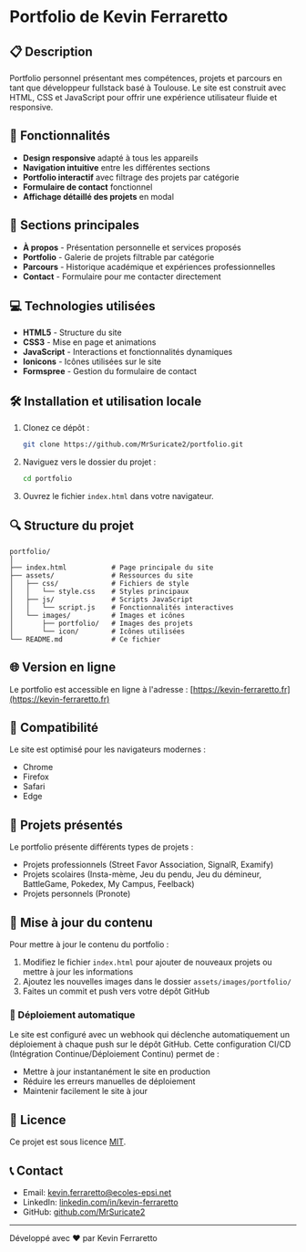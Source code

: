 # Portfolio de Kevin Ferraretto

## 📋 Description

Portfolio personnel présentant mes compétences, projets et parcours en tant que développeur fullstack basé à Toulouse. Le site est construit avec HTML, CSS et JavaScript pour offrir une expérience utilisateur fluide et responsive.

## 🚀 Fonctionnalités

- **Design responsive** adapté à tous les appareils
- **Navigation intuitive** entre les différentes sections
- **Portfolio interactif** avec filtrage des projets par catégorie
- **Formulaire de contact** fonctionnel
- **Affichage détaillé des projets** en modal

## 🔗 Sections principales

- **À propos** - Présentation personnelle et services proposés
- **Portfolio** - Galerie de projets filtrable par catégorie
- **Parcours** - Historique académique et expériences professionnelles
- **Contact** - Formulaire pour me contacter directement

## 💻 Technologies utilisées

- **HTML5** - Structure du site
- **CSS3** - Mise en page et animations
- **JavaScript** - Interactions et fonctionnalités dynamiques
- **Ionicons** - Icônes utilisées sur le site
- **Formspree** - Gestion du formulaire de contact

## 🛠️ Installation et utilisation locale

1. Clonez ce dépôt :
   ```bash
   git clone https://github.com/MrSuricate2/portfolio.git
   ```

2. Naviguez vers le dossier du projet :
   ```bash
   cd portfolio
   ```

3. Ouvrez le fichier `index.html` dans votre navigateur.

## 🔍 Structure du projet

```
portfolio/
│
├── index.html           # Page principale du site
├── assets/              # Ressources du site
│   ├── css/             # Fichiers de style
│   │   └── style.css    # Styles principaux
│   ├── js/              # Scripts JavaScript
│   │   └── script.js    # Fonctionnalités interactives
│   └── images/          # Images et icônes
│       ├── portfolio/   # Images des projets
│       └── icon/        # Icônes utilisées
└── README.md            # Ce fichier
```

## 🌐 Version en ligne

Le portfolio est accessible en ligne à l'adresse : [https://kevin-ferraretto.fr](https://kevin-ferraretto.fr)

## 📱 Compatibilité

Le site est optimisé pour les navigateurs modernes :
- Chrome
- Firefox
- Safari
- Edge

## 📝 Projets présentés

Le portfolio présente différents types de projets :
- Projets professionnels (Street Favor Association, SignalR, Examify)
- Projets scolaires (Insta-mème, Jeu du pendu, Jeu du démineur, BattleGame, Pokedex, My Campus, Feelback)
- Projets personnels (Pronote)

## 🔄 Mise à jour du contenu

Pour mettre à jour le contenu du portfolio :
1. Modifiez le fichier `index.html` pour ajouter de nouveaux projets ou mettre à jour les informations
2. Ajoutez les nouvelles images dans le dossier `assets/images/portfolio/`
3. Faites un commit et push vers votre dépôt GitHub

### 🚀 Déploiement automatique

Le site est configuré avec un webhook qui déclenche automatiquement un déploiement à chaque push sur le dépôt GitHub. Cette configuration CI/CD (Intégration Continue/Déploiement Continu) permet de :
- Mettre à jour instantanément le site en production
- Réduire les erreurs manuelles de déploiement
- Maintenir facilement le site à jour

## 📄 Licence

Ce projet est sous licence [MIT](LICENSE).

## 📞 Contact

- Email: [kevin.ferraretto@ecoles-epsi.net](mailto:kevin.ferraretto@ecoles-epsi.net)
- LinkedIn: [linkedin.com/in/kevin-ferraretto](https://www.linkedin.com/in/kevin-ferraretto/)
- GitHub: [github.com/MrSuricate2](https://github.com/MrSuricate2)

---

Développé avec ❤️ par Kevin Ferraretto
